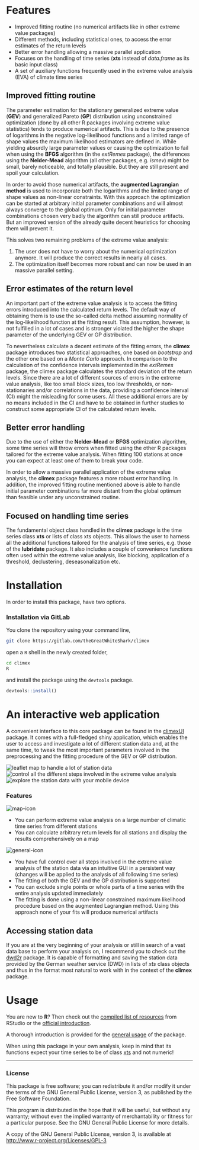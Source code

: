 # Features

- Improved fitting routine (no numerical artifacts like in other
  extreme value packages)
- Different methods, including statistical ones, to access the error
  estimates of the return levels
- Better error handling allowing a massive parallel application
- Focuses on the handling of time series (**xts** instead of
  *data.frame* as its basic input class)
- A set of auxiliary functions frequently used in the extreme value
  analysis (EVA) of climate time series

## Improved fitting routine

The parameter estimation for the stationary generalized extreme value
(**GEV**) and generalized Pareto (**GP**) distribution using
unconstrained optimization (done by all other R packages involving
extreme value statistics) tends to produce numerical artifacts. This
is due to the presence of logarithms in the negative log-likelihood
functions and a limited range of shape values the maximum likelihood
estimators are defined in. While yielding absurdly large parameter
values or causing the optimization to fail when using the **BFGS**
algorithm (in the *extRemes* package), the differences using the
**Nelder-Mead** algorithm (all other packages, e.g. *ismev*) might be
small, barely noticeable, and totally plausible. But they are still
present and spoil your calculation.

In order to avoid those numerical artifacts, the **augmented
Lagrangian method** is used to incorporate both the logarithms and the
limited range of shape values as non-linear constraints. With this
approach the optimization can be started at arbitrary initial
parameter combinations and will almost always converge to the global
optimum. Only for initial parameter combinations chosen very badly the
algorithm can still produce artifacts. But an improved version of the
already quite decent heuristics for choosing them will prevent it.

This solves two remaining problems of the extreme value analysis:
1. The user does not have to worry about the numerical optimization
   anymore. It will produce the correct results in nearly all cases.
2. The optimization itself becomes more robust and can now be used in
   an massive parallel setting.
   
## Error estimates of the return level

An important part of the extreme value analysis is to access the
fitting errors introduced into the calculated return levels. The
default way of obtaining them is to use the so-called delta method
assuming normality of the log-likelihood function at the fitting
result. This assumption, however, is not fulfilled in a lot of cases
and is stronger violated the higher the shape parameter of the
underlying GEV or GP distribution.

To nevertheless calculate a decent estimate of the fitting errors, the
**climex** package introduces two statistical approaches, one based on
*bootstrap* and the other one based on a *Monte Carlo* approach. In
comparison to the calculation of the confidence intervals implemented
in the *extRemes* package, the climex package calculates the standard
deviation of the return levels. Since there are a lot of different
sources of errors in the extreme value analysis, like too small block
sizes, too low thresholds, or non-stationaries and/or correlations in
the data, providing a confidence interval (CI) might the misleading
for some users. All these additional errors are by no means included
in the CI and have to be obtained in further studies to construct some
appropriate CI of the calculated return levels.

## Better error handling

Due to the use of either the **Nelder-Mead** or **BFGS** optimization
algorithm, some time series will throw errors when fitted using the
other R packages tailored for the extreme value analysis. When fitting
100 stations at once you can expect at least one of them to break your
code.

In order to allow a massive parallel application of the extreme value
analysis, the **climex** package features a more robust error
handling. In addition, the improved fitting routine mentioned above
is able to handle initial parameter combinations far more distant
from the global optimum than feasible under any unconstrained routine.

## Focused on handling time series

The fundamental object class handled in the **climex** package is the
time series class **xts** or lists of class xts objects. This allows
the user to harness all the additional functions tailored for the
analysis of time series, e.g. those of the **lubridate** package. It
also includes a couple of convenience functions often used within the
extreme value analysis, like blocking, application of a threshold,
declustering, deseasonalization etc.

# Installation

In order to install this package, have two options.

### Installation via GitLab

You clone the repository using your command line,

``` bash
git clone https://gitlab.com/theGreatWhiteShark/climex
```

open a `R` shell in the newly created folder,

``` bash
cd climex
R
```

and install the package using the `devtools` package.

``` R
devtools::install()
```

# An interactive web application

A convenient interface to this core package can be found in the
[climexUI](https://gitlab.com/theGreatWhiteShark/climexUI) package. It
comes with a full-fledged shiny application, which enables the user to
access and investigate a lot of different station data and, at the
same time, to tweak the most important parameters involved in the
preprocessing and the fitting procedure of the GEV or GP
distribution. 

![leaflet map to handle a lot of station data](inst/res/climex_map.jpeg)
![control all the different steps involved in the extreme value analysis](inst/res/climex_time-series.png)
![explore the station data with your mobile device](inst/res/climex_mobile.jpeg)

### Features

![map-icon](inst/res/glyphicons-2-leaf.png)
- You can perform extreme value analysis on a large number of
  climatic time series from different stations
- You can calculate arbitrary return levels for all 
  stations and display the results comprehensively on a map
  
![general-icon](inst/res/glyphicons-42-charts.png)
- You have full control over all steps involved in the extreme value
  analysis of the station data via an intuitive GUI in a persistent
  way (changes will be applied to the analysis of all following time
  series)
- The fitting of both the GEV and the GP distribution is supported
- You can exclude single points or whole parts of a time series 
  with the entire analysis updated immediately
- The fitting is done using a non-linear constrained maximum
  likelihood procedure based on the augmented Lagrangian method. Using
  this approach none of your fits will produce numerical artifacts

## Accessing station data

If you are at the very beginning of your analysis or still in search
of a vast data base to perform your analysis on, I recommend you
to check out the [dwd2r](https://gitlab.com/theGreatWhiteShark/dwd2r)
package. It is capable of formatting and saving the station data
provided by the German weather service (DWD) in lists of *xts*
class objects and thus in the format most natural to work with in the
context of the **climex** package. 

# Usage

You are new to **R**? Then check out the [compiled list of
resources](https://www.rstudio.com/online-learning/#R) from RStudio or
the [official
introduction](https://CRAN.R-project.org/doc/manuals/R-intro.pdf).

A thorough introduction is provided for the [general
usage](vignettes/general-usage.Rmd) of the package.

When using this package in your own analysis, keep in mind that its
functions expect your time series to be of class
[xts](https://CRAN.R-project.org/web/packages/xts/index.html) and not
numeric!

---

### License

This package is free software; you can redistribute it and/or modify it
under the terms of the GNU General Public License, version 3, as
published by the Free Software Foundation.

This program is distributed in the hope that it will be useful, but
without any warranty; without even the implied warranty of
merchantability or fitness for a particular purpose.  See the GNU
General Public License for more details.

A copy of the GNU General Public License, version 3, is available at
<http://www.r-project.org/Licenses/GPL-3>
